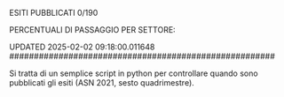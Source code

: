 ESITI PUBBLICATI 0/190 

PERCENTUALI DI PASSAGGIO PER SETTORE:

UPDATED 2025-02-02 09:18:00.011648
###################################################### 

Si tratta di un semplice script in python per controllare quando sono pubblicati gli esiti (ASN 2021, sesto quadrimestre).

